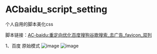# ACbaidu_script_setting
个人自用的脚本美化css

脚本链接：[AC-baidu:重定向优化百度搜狗谷歌搜索_去广告_favicon_双列](https://github.com/langren1353/GM_script)

1、百度 原始模式
![image](https://user-images.githubusercontent.com/57530823/183370979-2835985f-ee36-4751-92f6-5517dfa3a024.png)
![image](https://user-images.githubusercontent.com/57530823/183371038-519d005e-969a-417d-a5ec-6cc19a6b6c3f.png)
